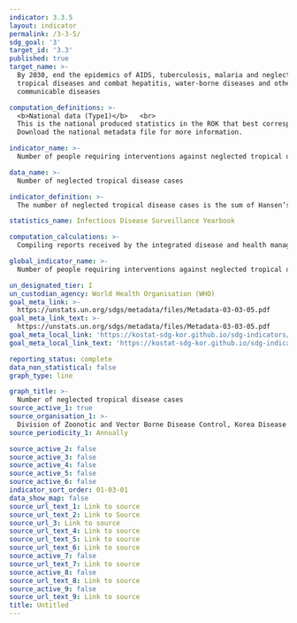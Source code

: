 ```yaml
---
indicator: 3.3.5
layout: indicator
permalink: /3-3-5/
sdg_goal: '3'
target_id: '3.3'
published: true
target_name: >-
  By 2030, end the epidemics of AIDS, tuberculosis, malaria and neglected
  tropical diseases and combat hepatitis, water-borne diseases and other
  communicable diseases

computation_definitions: >-
  <b>National data (Type1)</b>   <br>
  This is the national produced statistics in the ROK that best corresponds to the definition of UN SDGs indicators. <br>
  Download the national metadata file for more information.

indicator_name: >-
  Number of people requiring interventions against neglected tropical diseases

data_name: >-
  Number of neglected tropical disease cases

indicator_definition: >-
  The number of neglected tropical disease cases is the sum of Hansen’s disease, hydrophobia, and dengue fever cases 

statistics_name: Infectious Disease Surveillance Yearbook

computation_calculations: >-
  Compiling reports received by the integrated disease and health management system from medical institutions(including public health centers)

global_indicator_name: >-
  Number of people requiring interventions against neglected tropical diseases

un_designated_tier: I
un_custodian_agency: World Health Organisation (WHO)
goal_meta_link: >-
  https://unstats.un.org/sdgs/metadata/files/Metadata-03-03-05.pdf   
goal_meta_link_text: >-
  https://unstats.un.org/sdgs/metadata/files/Metadata-03-03-05.pdf   
goal_meta_local_link: 'https://kostat-sdg-kor.github.io/sdg-indicators/public/data/Metadata-03-03-05_ENG.pdf'
goal_meta_local_link_text: 'https://kostat-sdg-kor.github.io/sdg-indicators/public/data/Metadata-03-03-05_ENG.pdf'

reporting_status: complete
data_non_statistical: false
graph_type: line

graph_title: >-
  Number of neglected tropical disease cases
source_active_1: true
source_organisation_1: >-
  Division of Zoonotic and Vector Borne Disease Control, Korea Disease Control and Prevention Agency
source_periodicity_1: Annually 

source_active_2: false
source_active_3: false
source_active_4: false
source_active_5: false
source_active_6: false
indicator_sort_order: 01-03-01
data_show_map: false
source_url_text_1: Link to source
source_url_text_2: Link to Source
source_url_3: Link to source
source_url_text_4: Link to source
source_url_text_5: Link to source
source_url_text_6: Link to source
source_active_7: false
source_url_text_7: Link to source
source_active_8: false
source_url_text_8: Link to source
source_active_9: false
source_url_text_9: Link to source
title: Untitled
---
```

